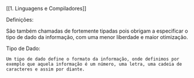 [[1. Linguagens e Compiladores]]

Definições:

São também chamadas de fortemente tipadas pois obrigam a especificar o tipo de dado da informação, com uma menor liberdade e maior otimização.

Tipo de Dado:

```
Um tipo de dado define o formato da informação, onde definimos por exemplo que aquela informação é um número, uma letra, uma cadeia de caracteres e assim por diante.
```
